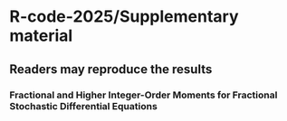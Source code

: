 # R-code-2025/Supplementary material
## Readers may reproduce the results 
### Fractional and Higher Integer-Order Moments for Fractional Stochastic Differential Equations
